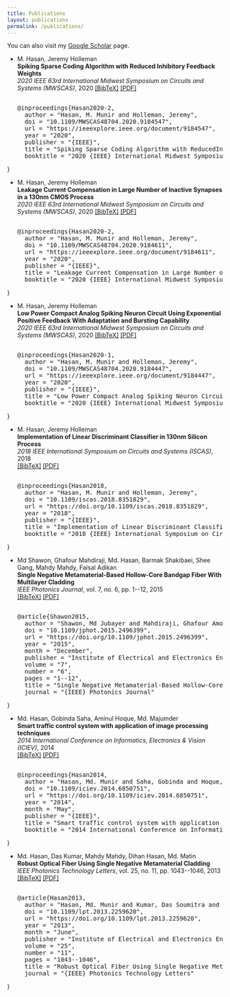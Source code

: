 ```yaml
---
title: Publications
layout: publications
permalink: /publications/
--- 
```


You can also visit my [Google Scholar](https://scholar.google.com/citations?user=X8Y3rQIAAAAJ&hl=en) page.

* M. Hasan, Jeremy Holleman  
  **Spiking Sparse Coding Algorithm with Reduced Inhibitory Feedback Weights**  
  *2020 IEEE 63rd International Midwest Symposium on Circuits and Systems (MWSCAS)*, 2020
  [[BibTeX]](javascript:toggleBibtex('Hasan2020-3')) [[PDF]](https://ieeexplore.ieee.org/document/9184547)  
  <div id="bib_Hasan2020-3" class="bibtex noshow">  
  <pre>  
  @inproceedings{Hasan2020-2,
    author = "Hasan, M. Munir and Holleman, Jeremy",
    doi = "10.1109/MWSCAS48704.2020.9184547",
    url = "https://ieeexplore.ieee.org/document/9184547",
    year = "2020",
    publisher = "{IEEE}",
    title = "Spiking Sparse Coding Algorithm with ReducedInhibitory Feedback Weights",
    booktitle = "2020 {IEEE} International Midwest Symposium on Circuits and Systems ({MWSCAS})"
}
  </pre>  
  </div>  

* M. Hasan, Jeremy Holleman  
  **Leakage Current Compensation in Large Number of Inactive Synapses in a 130nm CMOS Process**  
  *2020 IEEE 63rd International Midwest Symposium on Circuits and Systems (MWSCAS)*, 2020
  [[BibTeX]](javascript:toggleBibtex('Hasan2020-2')) [[PDF]](https://ieeexplore.ieee.org/document/9184611)  
  <div id="bib_Hasan2020-2" class="bibtex noshow">  
  <pre>  
  @inproceedings{Hasan2020-2,
    author = "Hasan, M. Munir and Holleman, Jeremy",
    doi = "10.1109/MWSCAS48704.2020.9184611",
    url = "https://ieeexplore.ieee.org/document/9184611",
    year = "2020",
    publisher = "{IEEE}",
    title = "Leakage Current Compensation in Large Number ofInactive Synapses in a 130nm CMOS Process",
    booktitle = "2020 {IEEE} International Midwest Symposium on Circuits and Systems ({MWSCAS})"
}
  </pre>  
  </div>  

* M. Hasan, Jeremy Holleman  
  **Low Power Compact Analog Spiking Neuron Circuit Using Exponential Positive Feedback With Adaptation and Bursting Capability**  
  *2020 IEEE 63rd International Midwest Symposium on Circuits and Systems (MWSCAS)*, 2020
  [[BibTeX]](javascript:toggleBibtex('Hasan2020-1')) [[PDF]](https://ieeexplore.ieee.org/document/9184447)  
  <div id="bib_Hasan2020-1" class="bibtex noshow">  
  <pre>  
  @inproceedings{Hasan2020-1,
    author = "Hasan, M. Munir and Holleman, Jeremy",
    doi = "10.1109/MWSCAS48704.2020.9184447",
    url = "https://ieeexplore.ieee.org/document/9184447",
    year = "2020",
    publisher = "{IEEE}",
    title = "Low Power Compact Analog Spiking Neuron Circuit Using Exponential Positive Feedback With Adaptation and Bursting Capability",
    booktitle = "2020 {IEEE} International Midwest Symposium on Circuits and Systems ({MWSCAS})"
}
  </pre>  
  </div>  

* M. Hasan, Jeremy Holleman  
  **Implementation of Linear Discriminant Classifier in 130nm Silicon Process**  
  *2018 IEEE International Symposium on Circuits and Systems (ISCAS)*, 2018  
  [[BibTeX]](javascript:toggleBibtex('Hasan2018')) [[PDF]](https://doi.org/10.1109/iscas.2018.8351829)  
  <div id="bib_Hasan2018" class="bibtex noshow">  
  <pre>  
  @inproceedings{Hasan2018,
    author = "Hasan, M. Munir and Holleman, Jeremy",
    doi = "10.1109/iscas.2018.8351829",
    url = "https://doi.org/10.1109/iscas.2018.8351829",
    year = "2018",
    publisher = "{IEEE}",
    title = "Implementation of Linear Discriminant Classifier in 130nm Silicon Process",
    booktitle = "2018 {IEEE} International Symposium on Circuits and Systems ({ISCAS})"
}
  </pre>  
  </div>  

* Md Shawon, Ghafour Mahdiraji, Md. Hasan, Barmak Shakibaei, Shee Gang, Mahdy Mahdy, Faisal Adikan  
  **Single Negative Metamaterial-Based Hollow-Core Bandgap Fiber With Multilayer Cladding**  
  *IEEE Photonics Journal*, vol. 7, no. 6, pp. 1--12, 2015  
  [[BibTeX]](javascript:toggleBibtex('Shawon2015')) [[PDF]](https://doi.org/10.1109/jphot.2015.2496399)  
  <div id="bib_Shawon2015" class="bibtex noshow">  
  <pre>  
  @article{Shawon2015,
    author = "Shawon, Md Jubayer and Mahdiraji, Ghafour Amouzad and Hasan, Md. Munir and Shakibaei, Barmak Honarvar and Gang, Shee Yu and Mahdy, Mahdy Rahman Chowdhury and Adikan, Faisal Rafiq Mahamd",
    doi = "10.1109/jphot.2015.2496399",
    url = "https://doi.org/10.1109/jphot.2015.2496399",
    year = "2015",
    month = "December",
    publisher = "Institute of Electrical and Electronics Engineers ({IEEE})",
    volume = "7",
    number = "6",
    pages = "1--12",
    title = "Single Negative Metamaterial-Based Hollow-Core Bandgap Fiber With Multilayer Cladding",
    journal = "{IEEE} Photonics Journal"
}
  </pre>  
  </div>  

* Md. Hasan, Gobinda Saha, Aminul Hoque, Md. Majumder  
  **Smart traffic control system with application of image processing techniques**  
  *2014 International Conference on Informatics, Electronics \& Vision (ICIEV)*, 2014  
  [[BibTeX]](javascript:toggleBibtex('Hasan2014')) [[PDF]](https://doi.org/10.1109/iciev.2014.6850751)  
  <div id="bib_Hasan2014" class="bibtex noshow">  
  <pre>  
  @inproceedings{Hasan2014,
    author = "Hasan, Md. Munir and Saha, Gobinda and Hoque, Aminul and Majumder, Md. Badruddoja",
    doi = "10.1109/iciev.2014.6850751",
    url = "https://doi.org/10.1109/iciev.2014.6850751",
    year = "2014",
    month = "May",
    publisher = "{IEEE}",
    title = "Smart traffic control system with application of image processing techniques",
    booktitle = "2014 International Conference on Informatics, Electronics {\\&} Vision ({ICIEV})"
}
  </pre>  
  </div>  

* Md. Hasan, Das Kumar, Mahdy Mahdy, Dihan Hasan, Md. Matin  
  **Robust Optical Fiber Using Single Negative Metamaterial Cladding**  
  *IEEE Photonics Technology Letters*, vol. 25, no. 11, pp. 1043--1046, 2013  
  [[BibTeX]](javascript:toggleBibtex('Hasan2013')) [[PDF]](https://doi.org/10.1109/lpt.2013.2259620)  
  <div id="bib_Hasan2013" class="bibtex noshow">  
  <pre>  
  @article{Hasan2013,
    author = "Hasan, Md. Munir and Kumar, Das Soumitra and Mahdy, Mahdy Rahman Chowdhury and Hasan, Dihan Nuruddin and Matin, Md. Abdul",
    doi = "10.1109/lpt.2013.2259620",
    url = "https://doi.org/10.1109/lpt.2013.2259620",
    year = "2013",
    month = "June",
    publisher = "Institute of Electrical and Electronics Engineers ({IEEE})",
    volume = "25",
    number = "11",
    pages = "1043--1046",
    title = "Robust Optical Fiber Using Single Negative Metamaterial Cladding",
    journal = "{IEEE} Photonics Technology Letters"
}
  </pre>  
  </div>  

